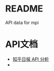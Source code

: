 # README

<!--
create time: 2015-12-04 13:38:39
Author: amoblin

This file is created by Marboo<http://marboo.io> template file $MARBOO_HOME/.media/starts/default.md
本文件由 Marboo<http://marboo.io> 模板文件 $MARBOO_HOME/.media/starts/default.md 创建
-->

API data for mpi

# API文档

- [知乎日报 API 分析](https://github.com/izzyleung/ZhihuDailyPurify/wiki/知乎日报-API-分析)
- [](http://www.lxway.com/692008056.htm)
